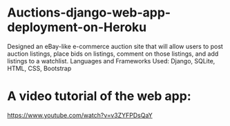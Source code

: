 # Auctions-django-web-app-deployment-on-Heroku



Designed an eBay-like e-commerce auction site that will allow users to post auction listings, place bids on listings, comment on those listings, and add listings to a watchlist.
Languages and Frameworks Used: Django, SQLite, HTML, CSS, Bootstrap


# A video tutorial of the web app:

https://www.youtube.com/watch?v=v3ZYFPDsQaY
